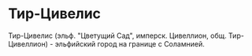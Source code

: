 # Тир-Цивелис

Тир-Цивелис (эльф. "Цветущий Сад", имперск. Цивеллион, общ. Тир-Цивеллион) - эльфийский город на границе с Соламнией.
